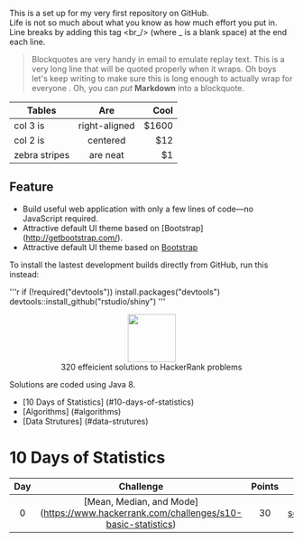 This is a set up for my very first repository on GitHub.  
Life is not so much about what you know as how much effort you put in. <br />
Line breaks by adding this tag <br_/> (where _ is a blank space) at the end each
line. <br />

> Blockquotes are very handy in email to emulate replay text.
> This is a very long line that will be quoted properly when it wraps. Oh boys
> let's keep writing to make sure this is long enough to actually wrap for
> everyone . Oh, you can *put* **Markdown** into a blockquote.

| Tables              | Are                | Cool            |
| ------------------- | :----------------: | ---------------:|
| col 3 is            | right-aligned      |    $1600        |
| col 2 is            | centered           |             $12 |
| zebra stripes       | are neat           | $1              |

## Feature

* Build useful web application with only a few lines of code&mdash;no JavaScript
  required.
* Attractive default UI theme based on [Bootstrap] (http://getbootstrap.com/).
* Attractive default UI theme based on [Bootstrap](http://getbootstrap.com/)

To install the lastest development builds directly from GitHub, run this
instead:

'''r
if (!required("devtools"))
    install.packages("devtools")
devtools::install_github("rstudio/shiny")
'''

<p align="center">
    <a href="https://www.hackerrank.com/shanonhaliwell">
        <img height=85
        src="https://d3keuzeb2crhkn.cloudfront.net/hackerrank/assets/styleguide/logo_wordmark-f5c5eb61ab0a154c3ed9eda24d0b9e31.svg">
    </a>
    <br>320 effeicient solutions to HackerRank problems
</p>

Solutions are coded using Java 8.  

* [10 Days of Statistics] (#10-days-of-statistics)
* [Algorithms] (#algorithms)
* [Data Strutures] (#data-strutures)

# 10 Days of Statistics

|  Day  |                                                   Challenge                                           |    Points   |                                           Solution                                                                          |
|:-----:|:-----------------------------------------------------------------------------------------------------:|:-----------:|:--------------------------------------------------------------------------------------------------------------------------------------------------------------------------------------------------:|
|   0   | [Mean, Median, and Mode] (https://www.hackerrank.com/challenges/s10-basic-statistics)                 |      30     | [Solution.java] (https://github.com/rshaghoulian/HackerRank-solutions/blob/master/10%20Days%20of%20Statistics/Day%200%20-%20Mean%2C%20Median%2C%20and%20Mode/Solution.java)                        |

